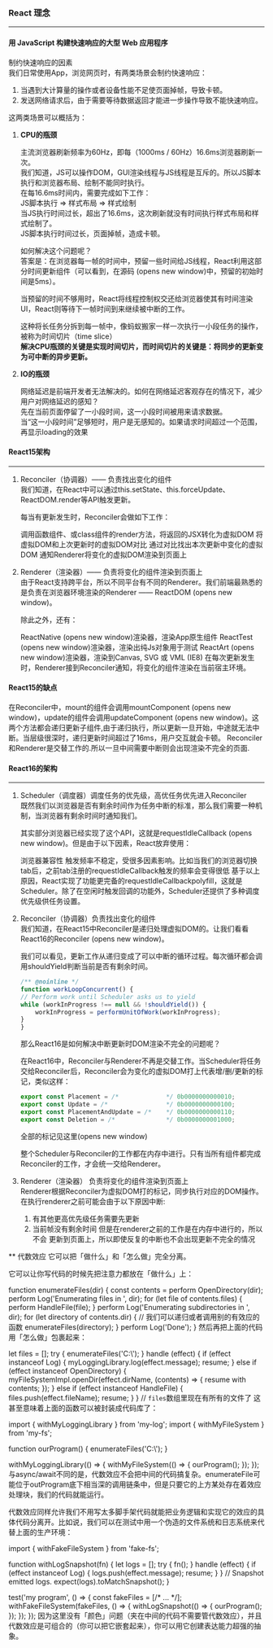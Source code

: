 ###  React 理念
---    
####  用 JavaScript 构建快速响应的大型 Web 应用程序   
制约快速响应的因素   
我们日常使用App，浏览网页时，有两类场景会制约快速响应：   
1. 当遇到大计算量的操作或者设备性能不足使页面掉帧，导致卡顿。   
2. 发送网络请求后，由于需要等待数据返回才能进一步操作导致不能快速响应。     

这两类场景可以概括为：       
1. **CPU的瓶颈**      

    主流浏览器刷新频率为60Hz，即每（1000ms / 60Hz）16.6ms浏览器刷新一次。    
    我们知道，JS可以操作DOM，GUI渲染线程与JS线程是互斥的。所以JS脚本执行和浏览器布局、绘制不能同时执行。    
    在每16.6ms时间内，需要完成如下工作：   
    JS脚本执行 => 样式布局 => 样式绘制    
    当JS执行时间过长，超出了16.6ms，这次刷新就没有时间执行样式布局和样式绘制了。     
    JS脚本执行时间过长，页面掉帧，造成卡顿。     

    如何解决这个问题呢？    
    答案是：在浏览器每一帧的时间中，预留一些时间给JS线程，React利用这部分时间更新组件（可以看到，在源码 (opens new window)中，预留的初始时间是5ms）。       
    
    当预留的时间不够用时，React将线程控制权交还给浏览器使其有时间渲染UI，React则等待下一帧时间到来继续被中断的工作。      

    这种将长任务分拆到每一帧中，像蚂蚁搬家一样一次执行一小段任务的操作，被称为时间切片（time slice）       
    **解决CPU瓶颈的关键是实现时间切片，而时间切片的关键是：将同步的更新变为可中断的异步更新。**       

2. **IO的瓶颈**    

    网络延迟是前端开发者无法解决的。如何在网络延迟客观存在的情况下，减少用户对网络延迟的感知？     
    先在当前页面停留了一小段时间，这一小段时间被用来请求数据。       
    当“这一小段时间”足够短时，用户是无感知的。如果请求时间超过一个范围，再显示loading的效果


#### React15架构     
---   
1. Reconciler（协调器）—— 负责找出变化的组件      
    我们知道，在React中可以通过this.setState、this.forceUpdate、ReactDOM.render等API触发更新。

    每当有更新发生时，Reconciler会做如下工作：

    调用函数组件、或class组件的render方法，将返回的JSX转化为虚拟DOM
    将虚拟DOM和上次更新时的虚拟DOM对比
    通过对比找出本次更新中变化的虚拟DOM
    通知Renderer将变化的虚拟DOM渲染到页面上
2. Renderer（渲染器）—— 负责将变化的组件渲染到页面上    
    由于React支持跨平台，所以不同平台有不同的Renderer。我们前端最熟悉的是负责在浏览器环境渲染的Renderer —— ReactDOM (opens new window)。

    除此之外，还有：

    ReactNative (opens new window)渲染器，渲染App原生组件
    ReactTest (opens new window)渲染器，渲染出纯Js对象用于测试
    ReactArt (opens new window)渲染器，渲染到Canvas, SVG 或 VML (IE8)
    在每次更新发生时，Renderer接到Reconciler通知，将变化的组件渲染在当前宿主环境。   

#### React15的缺点     
在Reconciler中，mount的组件会调用mountComponent (opens new window)，update的组件会调用updateComponent (opens new window)。这两个方法都会递归更新子组件,由于递归执行，所以更新一旦开始，中途就无法中断。当层级很深时，递归更新时间超过了16ms，用户交互就会卡顿。
Reconciler和Renderer是交替工作的.所以一旦中间需要中断则会出现渲染不完全的页面.    


#### React16的架构   
---   
1. Scheduler（调度器）调度任务的优先级，高优任务优先进入Reconciler     
    既然我们以浏览器是否有剩余时间作为任务中断的标准，那么我们需要一种机制，当浏览器有剩余时间时通知我们。

    其实部分浏览器已经实现了这个API，这就是requestIdleCallback (opens new window)。但是由于以下因素，React放弃使用：

    浏览器兼容性
    触发频率不稳定，受很多因素影响。比如当我们的浏览器切换tab后，之前tab注册的requestIdleCallback触发的频率会变得很低
    基于以上原因，React实现了功能更完备的requestIdleCallbackpolyfill，这就是Scheduler。除了在空闲时触发回调的功能外，Scheduler还提供了多种调度优先级供任务设置。
2. Reconciler（协调器）负责找出变化的组件     
    我们知道，在React15中Reconciler是递归处理虚拟DOM的。让我们看看React16的Reconciler (opens new window)。

    我们可以看见，更新工作从递归变成了可以中断的循环过程。每次循环都会调用shouldYield判断当前是否有剩余时间。

    ```javascript
    /** @noinline */
    function workLoopConcurrent() {
    // Perform work until Scheduler asks us to yield
    while (workInProgress !== null && !shouldYield()) {
        workInProgress = performUnitOfWork(workInProgress);
    }
    }
    ```
    那么React16是如何解决中断更新时DOM渲染不完全的问题呢？

    在React16中，Reconciler与Renderer不再是交替工作。当Scheduler将任务交给Reconciler后，Reconciler会为变化的虚拟DOM打上代表增/删/更新的标记，类似这样：

    ```javascript
    export const Placement = /*             */ 0b0000000000010;
    export const Update = /*                */ 0b0000000000100;
    export const PlacementAndUpdate = /*    */ 0b0000000000110;
    export const Deletion = /*              */ 0b0000000001000;
    ```
    全部的标记见这里(opens new window)

    整个Scheduler与Reconciler的工作都在内存中进行。只有当所有组件都完成Reconciler的工作，才会统一交给Renderer。
3. Renderer（渲染器） 负责将变化的组件渲染到页面上     
    Renderer根据Reconciler为虚拟DOM打的标记，同步执行对应的DOM操作。
    在执行renderer之前可能会由于以下原因中断:     
    1. 有其他更高优先级任务需要先更新
    2. 当前帧没有剩余时间
    但是在renderer之前的工作是在内存中进行的，所以不会 更新到页面上，所以即使反复的中断也不会出现更新不完全的情况 


** 代数效应
它可以把「做什么」和「怎么做」完全分离。

它可以让你写代码的时候先把注意力都放在「做什么」上：

function enumerateFiles(dir) {
  const contents = perform OpenDirectory(dir);
  perform Log('Enumerating files in ', dir);
  for (let file of contents.files) {
    perform HandleFile(file);
  }
  perform Log('Enumerating subdirectories in ', dir);
  for (let directory of contents.dir) {
    // 我们可以递归或者调用别的有效应的函数
    enumerateFiles(directory);
  }
  perform Log('Done');
}
然后再把上面的代码用「怎么做」包裹起来：

let files = [];
try {
  enumerateFiles('C:\\');
} handle (effect) {
  if (effect instanceof Log) {
    myLoggingLibrary.log(effect.message);
    resume;
  } else if (effect instanceof OpenDirectory) {
    myFileSystemImpl.openDir(effect.dirName, (contents) => {
      resume with contents;
    });
  } else if (effect instanceof HandleFile) {
    files.push(effect.fileName);
    resume;
  }
}
// `files`数组里现在有所有的文件了
这甚至意味着上面的函数可以被封装成代码库了：

import { withMyLoggingLibrary } from 'my-log';
import { withMyFileSystem } from 'my-fs';

function ourProgram() {
  enumerateFiles('C:\\');
}

withMyLoggingLibrary(() => {
  withMyFileSystem(() => {
    ourProgram();
  });
});
与async/await不同的是，代数效应不会把中间的代码搞复杂。enumerateFile可能位于outProgram底下相当深的调用链条中，但是只要它的上方某处存在着效应处理块，我们的代码就能运行。

代数效应同样允许我们不用写太多脚手架代码就能把业务逻辑和实现它的效应的具体代码分离开。比如说，我们可以在测试中用一个伪造的文件系统和日志系统来代替上面的生产环境：

import { withFakeFileSystem } from 'fake-fs';

function withLogSnapshot(fn) {
  let logs = [];
  try {
    fn();
  } handle (effect) {
    if (effect instanceof Log) {
      logs.push(effect.message);
      resume;
    }
  }
  // Snapshot emitted logs.
  expect(logs).toMatchSnapshot();
}

test('my program', () => {
  const fakeFiles = [/* ... */];
  withFakeFileSystem(fakeFiles, () => {
    withLogSnapshot(() => {
      ourProgram();
     });
  });
});
因为这里没有「颜色」问题（夹在中间的代码不需要管代数效应），并且代数效应是可组合的（你可以把它嵌套起来），你可以用它创建表达能力超强的抽象。